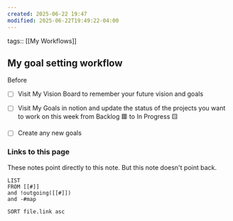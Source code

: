 ```yaml
---
created: 2025-06-22 19:47
modified: 2025-06-22T19:49:22-04:00
---
```

tags:: [[My Workflows]]

## My goal setting workflow
Before 
- [ ] Visit My Vision Board to remember your future vision and goals
- [ ] Visit My Goals in notion and update the status of the projects you want to work on this week from Backlog 🟥 to In Progress 🟨
- [ ]  Create any new goals



### Links to this page
These notes point directly to this note. But this note doesn't point back.
```dataview
LIST
FROM [[#]]
and !outgoing([[#]])
and -#map

SORT file.link asc
```


